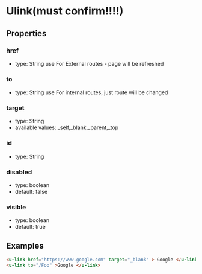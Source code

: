 # Ulink(must confirm!!!!)

## Properties

### href

* type: String
use For External routes - page will be refreshed

### to

* type: String
use For internal routes, just route will be changed

### target 

* type: String
* available values: _self,_blank,_parent,_top

### id

* type: String

### disabled

* type: boolean
* default: false

### visible

* type: boolean
* default: true

## Examples

```html
<u-link href="https://www.google.com" target="_blank" > Google </u-link>
<u-link to="/Foo" >Google </u-link>
```
